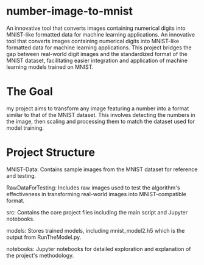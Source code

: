 # number-image-to-mnist
 An innovative tool that converts images containing numerical digits into MNIST-like formatted data for machine learning applications.
An innovative tool that converts images containing numerical digits into MNIST-like formatted data for machine learning applications. This project bridges the gap between real-world digit images and the standardized format of the MNIST dataset, facilitating easier integration and application of machine learning models trained on MNIST.

# The Goal
my project aims to transform any image featuring a number into a format similar to that of the MNIST dataset. This involves detecting the numbers in the image, then scaling and processing them to match the dataset used for model training.

# Project Structure
MNIST-Data: Contains sample images from the MNIST dataset for reference and testing.

RawDataForTesting: Includes raw images used to test the algorithm's effectiveness in transforming real-world images into MNIST-compatible format.

src: Contains the core project files including the main script and Jupyter notebooks.

models: Stores trained models, including mnist_model2.h5 which is the output from RunTheModel.py.

notebooks: Jupyter notebooks for detailed exploration and explanation of the project's methodology.
